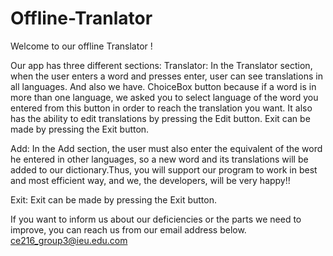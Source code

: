# Offline-Tranlator
Welcome to our offline Translator !


Our app has three different sections:
Translator:
In the Translator section, when the user enters a word and presses enter, user can see translations in all languages. And also we have. ChoiceBox button because if a word is in more than one language, we asked you to select language of the word you entered from this button in order to reach the translation you want. It also has the ability to edit translations by pressing the Edit button. Exit can be made by pressing the Exit button.

Add:
In the Add section, the user must also enter the equivalent of the word he entered in other languages, so a new word and its translations will be added to our dictionary.Thus, you will support our program to work in best and most efficient way, and we, the developers, will be very happy!!

Exit:
Exit can be made by pressing the Exit button.

If you want to inform us about our deficiencies or the parts we need to improve, you can reach us from our email address below.
ce216_group3@ieu.edu.com
